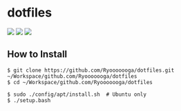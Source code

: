 # dotfiles

![](https://github.com/Ryooooooga/dotfiles/workflows/Ubuntu/badge.svg)
![](https://github.com/Ryooooooga/dotfiles/workflows/macOS/badge.svg)
![](https://github.com/Ryooooooga/dotfiles/workflows/Lint/badge.svg)

## How to Install

```shell
$ git clone https://github.com/Ryooooooga/dotfiles.git ~/Workspace/github.com/Ryooooooga/dotfiles
$ cd ~/Workspace/github.com/Ryooooooga/dotfiles

$ sudo ./config/apt/install.sh  # Ubuntu only
$ ./setup.bash
```
